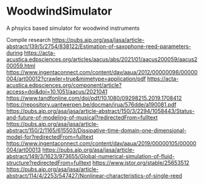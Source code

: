 # WoodwindSimulator
A phsyics based simulator for woodwind instruments

Compile research
https://pubs.aip.org/asa/jasa/article-abstract/139/5/2754/838122/Estimation-of-saxophone-reed-parameters-during
https://acta-acustica.edpsciences.org/articles/aacus/abs/2021/01/aacus200059/aacus200059.html
https://www.ingentaconnect.com/content/dav/aaua/2012/00000098/00000004/art00012?crawler=true&mimetype=application/pdf
https://acta-acustica.edpsciences.org/component/article?access=doi&doi=10.1051/aacus/2021041
https://www.tandfonline.com/doi/pdf/10.1080/09298215.2019.1708412
https://repository.uantwerpen.be/docman/irua/576dde/a190081.pdf
https://pubs.aip.org/asa/jasa/article-abstract/150/3/2294/1058443/Status-and-future-of-modeling-of-musical?redirectedFrom=fulltext
https://pubs.aip.org/asa/jasa/article-abstract/150/2/1165/615503/Dissipative-time-domain-one-dimensional-model-for?redirectedFrom=fulltext
https://www.ingentaconnect.com/content/dav/aaua/2019/00000105/00000004/art00013
https://pubs.aip.org/asa/jasa/article-abstract/149/3/1623/973655/Global-numerical-simulation-of-fluid-structure?redirectedFrom=fulltext
https://www.jstor.org/stable/25653512
https://pubs.aip.org/asa/jasa/article-abstract/114/4/2253/547427/Nonlinear-characteristics-of-single-reed
